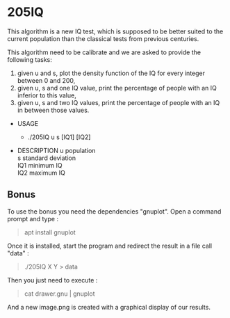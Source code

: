# 205IQ

This algorithm is a new IQ test, which is supposed to be better suited to the current population than the classical tests from previous centuries.

This algorithm need to be calibrate and we are asked to provide the following tasks:

1. given u and s, plot the density function of the IQ for every integer between 0 and 200,
2. given u, s and one IQ value, print the percentage of people with an IQ inferior to this value,
3. given u, s and two IQ values, print the percentage of people with an IQ in between those values.

* USAGE
	- ./205IQ u s \[IQ1] \[IQ2]

* DESCRIPTION
	u	population  
	s	standard deviation  
	IQ1	minimum IQ  
	IQ2	maximum IQ  

## Bonus

To use the bonus you need the dependencies "gnuplot".
Open a command prompt and type :

>apt install gnuplot

Once it is installed, start the program and redirect the result in a file call "data" :

>./205IQ X Y > data

Then you just need to execute :

> cat drawer.gnu | gnuplot

And a new image.png is created with a graphical display of our results.